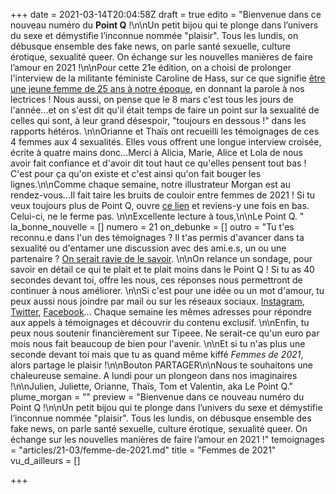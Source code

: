 +++
date = 2021-03-14T20:04:58Z
draft = true
edito = "Bienvenue dans ce nouveau numéro du **Point Q** !\n\nUn petit bijou qui te plonge dans l’univers du sexe et démystifie l’inconnue nommée \"plaisir\". Tous les lundis, on débusque ensemble des fake news, on parle santé sexuelle, culture érotique, sexualité queer. On échange sur les nouvelles manières de faire l’amour en 2021 !\n\nPour cette 21e édition, on a choisi de prolonger l'interview de la militante féministe Caroline de Hass, sur ce que signifie [être une jeune femme de 25 ans à notre époque](https://lepointq.com/newsletters/8-mars-on-a-rencontre-caroline-de-haas-fondatrice-de-noustoutes/), en donnant la parole à nos lectrices ! Nous aussi, on pense que le 8 mars c'est tous les jours de l'année...et on s'est dit qu'il était temps de faire un point sur la sexualité de celles qui sont, à leur grand désespoir, \"toujours en dessous !\" dans les rapports hétéros. \n\nOrianne et Thaïs ont recueilli les témoignages de ces 4 femmes aux 4 sexualités. Elles vous offrent une longue interview croisée, écrite à quatre mains donc...Merci à Alicia, Marie, Alice et Lola de nous avoir fait confiance et d'avoir dit tout haut ce qu'elles pensent tout bas ! C'est pour ça qu'on existe et c'est ainsi qu'on fait bouger les lignes.\n\nComme chaque semaine, notre illustrateur Morgan est au rendez-vous...Il fait taire les bruits de couloir entre femmes de 2021 ! Si tu veux toujours plus de Point Q, ouvre [ce lien](https://docs.google.com/forms/d/1wgQgC-RiTgysc_8FEphl-nh2o1MjPRJtXH1TFpzkhE4/edit?fbclid=IwAR2PwopkQa0HfBzjj7D5SRCxM3iMxRws0dTfu0J90qV-7-u9NQsznyjLhxI) et reviens-y une fois en bas. Celui-ci, ne le ferme pas. \n\nExcellente lecture à tous,\n\nLe Point Q. "
la_bonne_nouvelle = []
numero = 21
on_debunke = []
outro = "Tu t'es reconnu.e dans l'un des témoignages ? Il t'as permis d'avancer dans ta sexualité ou d'entamer une discussion avec des ami.e.s, un ou une partenaire ? [On serait ravie de le savoir](https://docs.google.com/forms/d/1wgQgC-RiTgysc_8FEphl-nh2o1MjPRJtXH1TFpzkhE4/edit?fbclid=IwAR2PwopkQa0HfBzjj7D5SRCxM3iMxRws0dTfu0J90qV-7-u9NQsznyjLhxI). \n\nOn relance un sondage, pour savoir en détail ce qui te plait et te plait moins dans le Point Q ! Si tu as 40 secondes devant toi, offre les nous, ces réponses nous permettront de continuer à nous améliorer. \n\nSi c'est pour une idée ou un mot d'amour, tu peux aussi nous joindre par mail ou sur les réseaux sociaux. [Instagram](https://www.instagram.com/lepoint.q/), [Twitter](https://twitter.com/LePointQ),  [Facebook](https://www.facebook.com/lepointq.news)... Chaque semaine les mêmes adresses pour répondre aux appels à témoignages et découvrir du contenu exclusif. \n\nEnfin, tu peux nous soutenir financièrement sur Tipeee. Ne serait-ce qu'un euro par mois nous fait beaucoup de bien pour l'avenir. \n\nEt si tu n'as plus une seconde devant toi mais que tu as quand même kiffé _Femmes de 2021_, alors partage le plaisir !\n\nBouton PARTAGER\n\nNous te souhaitons une chaleureuse semaine. A lundi pour un plongeon dans nos imaginaires !\n\nJulien, Juliette, Orianne, Thaïs, Tom et Valentin, aka Le Point Q."
plume_morgan = ""
preview = "Bienvenue dans ce nouveau numéro du Point Q !\n\nUn petit bijou qui te plonge dans l’univers du sexe et démystifie l’inconnue nommée \"plaisir\". Tous les lundis, on débusque ensemble des fake news, on parle santé sexuelle, culture érotique, sexualité queer. On échange sur les nouvelles manières de faire l’amour en 2021 !"
temoignages = "articles/21-03/femme-de-2021.md"
title = "Femmes de 2021"
vu_d_ailleurs = []

+++
